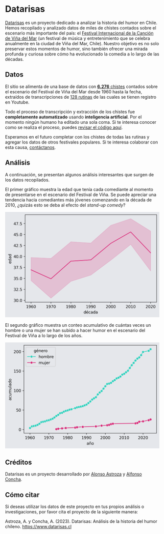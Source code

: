 # Datarisas

[Datarisas](https://www.datarisas.cl) es un proyecto dedicado a analizar la historia del humor en Chile. Hemos recopilado y analizado datos de miles de chistes contados sobre el escenario más importante del país: el [Festival Internacional de la Canción de Viña del Mar](https://es.wikipedia.org/wiki/Festival_Internacional_de_la_Canci%C3%B3n_de_Vi%C3%B1a_del_Mar) (un festival de música y entretenimiento que se celebra anualmente en la ciudad de Viña del Mar, Chile). Nuestro objetivo es no solo preservar estos momentos de humor, sino también ofrecer una mirada profunda y curiosa sobre cómo ha evolucionado la comedia a lo largo de las décadas.

## Datos

El sitio se alimenta de una base de datos con [**6.276** chistes](https://db.datarisas.cl/humor/jokes) contados sobre el escenario del Festival de Viña del Mar desde 1960 hasta la fecha, extraídos de transcripciones de [128 rutinas](https://db.datarisas.cl/humor/routines) de las cuales se tienen registro en Youtube.

Todo el proceso de transcripción y extracción de los chistes fue **completamente automatizado** usando **inteligencia artificial**. Por el momento ningún humano ha editado una sola coma. Si te interesa conocer como se realiza el proceso, puedes [revisar el código aquí](/src/chilean_humor/).

Esperamos en el futuro completar con los chistes de todas las rutinas y agregar los datos de otros festivales populares. Si te interesa colaborar con esta causa, [contáctanos](https://twitter.com/aastroza).

## Análisis

A continuación, se presentan algunos análisis interesantes que surgen de los datos recopilados.

El primer gráfico muestra la edad que tenía cada comediante al momento de presentarse en el escenario del Festival de Viña. Se puede apreciar una tendencia hacia comediantes más jóvenes comenzando en la década de 2010, ¿quizás esto se deba al efecto del *stand-up comedy*?

![age](/images/age_line_plot_spanish.png)

El segundo gráfico muestra un conteo acumulativo de cuántas veces un hombre o una mujer se han subido a hacer humor en el escenario del Festival de Viña a lo largo de los años.

![gender](/images/gender_line_plot_spanish.png)

## Créditos

Datarisas es un proyecto desarrollado por [Alonso Astroza](https://github.com/aastroza) y [Alfonso Concha](https://github.com/sikolio).

## Cómo citar

Si deseas utilizar los datos de este proyecto en tus propios análisis o investigaciones, por favor cita el proyecto de la siguiente manera:

Astroza, A. y Concha, A. (2023). Datarisas: Análisis de la historia del humor chileno. https://www.datarisas.cl